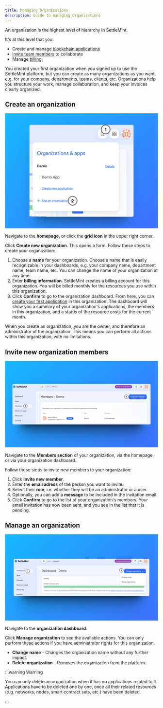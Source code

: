 ```yaml
---
title: Managing Organizations
description: Guide to managing Organizations
---
```


An organization is the highest level of hierarchy in SettleMint.

It's at this level that you:

- Create and manage
  [blockchain applications](/building-with-settlemint/create-an-application)
- [Invite team members](#invite-new-organization-members) to collaborate
- Manage [billing](/account-billing/billing)

You created your first organization when you signed up to use the SettleMint
platform, but you can create as many organizations as you want, e.g. for your
company, departments, teams, clients, etc. Organizations help you structure your
work, manage collaboration, and keep your invoices clearly organized.

## Create an organization

![CreateanOrganization](../../../img/about-settlemint/create-org.png)

Navigate to the **homepage**, or click the **grid icon** in the upper right
corner.

Click **Create new organization**. This opens a form. Follow these steps to
create your organization:

1. Choose a **name** for your organization. Choose a name that is easily
   recognizable in your dashboards, e.g. your company name, department name,
   team name, etc. You can change the name of your organization at any time.
2. Enter **billing information**. SettleMint creates a billing account for this
   organization. You will be billed monthly for the resources you use within
   this organization.
3. Click **Confirm** to go to the organization dashboard. From here, you can
   [create your first application](/building-with-settlemint/create-an-application)
   in this organization. The dashboard will show you a summary of your
   organization's applications, the members in this organization, and a status
   of the resource costs for the current month.

When you create an organization, you are the owner, and therefore an
administrator of the organization. This means you can perform all actions within
this organization, with no limitations.

## Invite new organization members

![Add Members](../../../img/about-settlemint/add-member.png)

Navigate to the **Members section** of your organization, via the homepage, or
via your organization dashboard.

Follow these steps to invite new members to your organization:

1. Click **Invite new member**.
2. Enter the **email adress** of the person you want to invite.
3. Select their **role**, i.e. whether they will be an administrator or a user.
4. Optionally, you can add a **message** to be included in the invitation email.
5. Click **Confirm** to go to the list of your organization's members. Your
   email invitation has now been sent, and you see in the list that it is
   pending.

## Manage an organization

![Manage Org](../../../img/about-settlemint/manage-org.png)

Navigate to the **organization dashboard**.

Click **Manage organization** to see the available actions. You can only perform
these actions if you have administrator rights for this organization.

- **Change name** - Changes the organization name without any further impact.
- **Delete organization** - Removes the organization from the platform.

:::warning Warning

You can only delete an organization when it has no applications related to it.
Applications have to be deleted one by one, once all their related resources
(e.g. networks, nodes, smart contract sets, etc.) have been deleted.

:::

